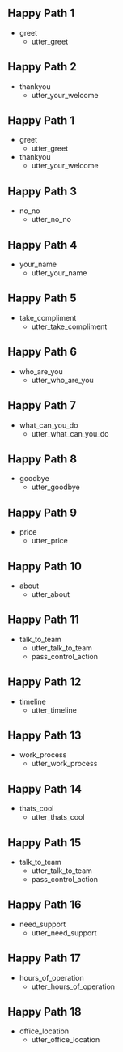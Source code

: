 ## Happy Path 1
* greet
  - utter_greet

## Happy Path 2
* thankyou
  - utter_your_welcome
  
## Happy Path 1
* greet
  - utter_greet
* thankyou
  - utter_your_welcome
  
## Happy Path 3
* no_no
  - utter_no_no
 
## Happy Path 4
* your_name
  - utter_your_name
  
## Happy Path 5
* take_compliment
  - utter_take_compliment
  
## Happy Path 6
* who_are_you
  - utter_who_are_you
  
## Happy Path 7
* what_can_you_do
  - utter_what_can_you_do
  
## Happy Path 8
* goodbye
  - utter_goodbye

## Happy Path 9
* price
  - utter_price
  
## Happy Path 10
* about
  - utter_about
  
## Happy Path 11
* talk_to_team
  - utter_talk_to_team
  - pass_control_action
  
## Happy Path 12
* timeline
  - utter_timeline

## Happy Path 13
* work_process
  - utter_work_process
  
## Happy Path 14
* thats_cool
  - utter_thats_cool
  
## Happy Path 15 
* talk_to_team
  - utter_talk_to_team
  - pass_control_action
  
## Happy Path 16
* need_support
  - utter_need_support
  
## Happy Path 17
* hours_of_operation
  - utter_hours_of_operation

## Happy Path 18
* office_location
  - utter_office_location
  


   
  
 